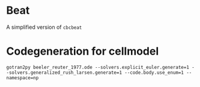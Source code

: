# Beat

A simplified version of `cbcbeat`




# Codegeneration for cellmodel
```
gotran2py beeler_reuter_1977.ode --solvers.explicit_euler.generate=1 --solvers.generalized_rush_larsen.generate=1 --code.body.use_enum=1 --namespace=np
```
